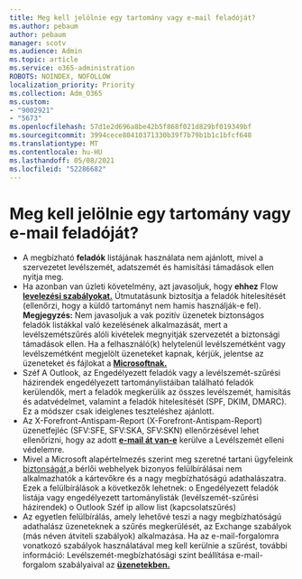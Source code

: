 ```yaml
---
title: Meg kell jelölnie egy tartomány vagy e-mail feladóját?
ms.author: pebaum
author: pebaum
manager: scotv
ms.audience: Admin
ms.topic: article
ms.service: o365-administration
ROBOTS: NOINDEX, NOFOLLOW
localization_priority: Priority
ms.collection: Adm_O365
ms.custom:
- "9002921"
- "5673"
ms.openlocfilehash: 57d1e2d696a8be42b5f868f021d829bf019349bf
ms.sourcegitcommit: 3994cece80410371330b39f7b79b1b1c1bfcf648
ms.translationtype: MT
ms.contentlocale: hu-HU
ms.lasthandoff: 05/08/2021
ms.locfileid: "52286682"
---
```

# <a name="need-to-mark-a-domain-or-email-sender-safe"></a>Meg kell jelölnie egy tartomány vagy e-mail feladóját?

- A megbízható **feladók** listájának használata nem ajánlott, mivel a szervezetet levélszemét, adatszemét és hamisítási támadások ellen nyitja meg.
- Ha azonban van üzleti követelmény, azt javasoljuk, hogy **ehhez** Flow **[levelezési szabályokat.](https://docs.microsoft.com/microsoft-365/security/office-365-security/create-safe-sender-lists-in-office-365?view=o365-worldwide#recommended-use-mail-flow-rules)** Útmutatásunk biztosítja a feladók hitelesítését (ellenőrzi, hogy a küldő tartományt nem hamis használják-e fel). **Megjegyzés:** Nem javasoljuk a vak pozitív üzenetek biztonságos feladók listákkal való kezelésének alkalmazását, mert a levélszemétszűrés alóli kivételek megnyitják szervezetét a biztonsági támadások ellen. Ha a felhasználó(k) helytelenül levélszemétként vagy levélszemétként megjelölt üzeneteket kapnak, kérjük, jelentse az üzeneteket és fájlokat a **[Microsoftnak.](https://protection.office.com/reportsubmission)**
- Széf A Outlook, az Engedélyezett feladók vagy a levélszemét-szűrési házirendek engedélyezett tartománylistáiban található feladók kerülendők, mert a feladók megkerülik az összes levélszemét, hamisítás és adatvédelmet, valamint a feladók hitelesítését (SPF, DKIM, DMARC).  Ez a módszer csak ideiglenes teszteléshez ajánlott.
- Az X-Forefront-Antispam-Report (X-Forefront-Antispam-Report) üzenetfejléc (SFV:SFE, SFV:SKA, SFV:SKN) ellenőrzésével lehet ellenőrizni, hogy az adott **[e-mail át van-e](https://docs.microsoft.com/microsoft-365/security/office-365-security/anti-spam-message-headers)** kerülve a Levélszemét elleni védelemre.
- Mivel a Microsoft alapértelmezés szerint meg szeretné tartani ügyfeleink [biztonságát,](https://docs.microsoft.com/microsoft-365/security/office-365-security/secure-by-default#exceptions)a bérlői webhelyek bizonyos felülbírálásai nem alkalmazhatók a kártevőkre és a nagy megbízhatóságú adathalászatra. Ezek a felülbírálások a következők lehetnek: o Engedélyezett feladók listája vagy engedélyezett tartománylisták (levélszemét-szűrési házirendek) o Outlook Széf ip allow list (kapcsolatszűrés) 
- Az egyetlen felülbírálás, amely lehetővé teszi a nagy megbízhatóságú adathalász üzeneteknek a szűrés megkerülését, az Exchange szabályok (más néven átviteli szabályok) alkalmazása. Ha az e-mail-forgalomra vonatkozó szabályok használatával meg kell kerülnie a szűrést, további információ: Levélszemét-megbízhatósági szint beállítása e-mail-forgalom szabályaival az **[üzenetekben.](https://docs.microsoft.com/microsoft-365/security/office-365-security/use-mail-flow-rules-to-set-the-spam-confidence-level-scl-in-messages)**
